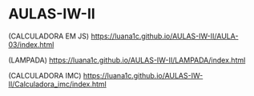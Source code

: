 # AULAS-IW-II
(CALCULADORA EM JS) https://luana1c.github.io/AULAS-IW-II/AULA-03/index.html

(LAMPADA)  https://luana1c.github.io/AULAS-IW-II/LAMPADA/index.html

(CALCULADORA IMC)  https://luana1c.github.io/AULAS-IW-II/Calculadora_imc/index.html
